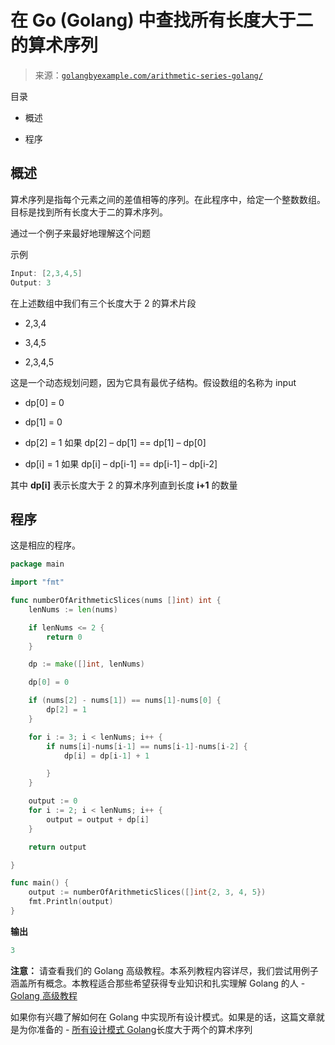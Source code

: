 <!--yml

分类: 未分类

日期: 2024-10-13 06:49:06

-->

# 在 Go (Golang) 中查找所有长度大于二的算术序列

> 来源：[`golangbyexample.com/arithmetic-series-golang/`](https://golangbyexample.com/arithmetic-series-golang/)

目录

+   概述

+   程序

## **概述**

算术序列是指每个元素之间的差值相等的序列。在此程序中，给定一个整数数组。目标是找到所有长度大于二的算术序列。

通过一个例子来最好地理解这个问题

示例

```go
Input: [2,3,4,5]
Output: 3
```

在上述数组中我们有三个长度大于 2 的算术片段

+   2,3,4

+   3,4,5

+   2,3,4,5

这是一个动态规划问题，因为它具有最优子结构。假设数组的名称为 input

+   dp[0] = 0

+   dp[1] = 0

+   dp[2] = 1 如果 dp[2] – dp[1] == dp[1] – dp[0]

+   dp[i] = 1 如果 dp[i] – dp[i-1] == dp[i-1] – dp[i-2]

其中 **dp[i]** 表示长度大于 2 的算术序列直到长度 **i+1** 的数量

## **程序**

这是相应的程序。

```go
package main

import "fmt"

func numberOfArithmeticSlices(nums []int) int {
	lenNums := len(nums)

	if lenNums <= 2 {
		return 0
	}

	dp := make([]int, lenNums)

	dp[0] = 0

	if (nums[2] - nums[1]) == nums[1]-nums[0] {
		dp[2] = 1
	}

	for i := 3; i < lenNums; i++ {
		if nums[i]-nums[i-1] == nums[i-1]-nums[i-2] {
			dp[i] = dp[i-1] + 1

		}
	}

	output := 0
	for i := 2; i < lenNums; i++ {
		output = output + dp[i]
	}

	return output

}

func main() {
	output := numberOfArithmeticSlices([]int{2, 3, 4, 5})
	fmt.Println(output)
}
```

**输出**

```go
3
```

**注意：** 请查看我们的 Golang 高级教程。本系列教程内容详尽，我们尝试用例子涵盖所有概念。本教程适合那些希望获得专业知识和扎实理解 Golang 的人 - [Golang 高级教程](https://golangbyexample.com/golang-comprehensive-tutorial/)

如果你有兴趣了解如何在 Golang 中实现所有设计模式。如果是的话，这篇文章就是为你准备的 - [所有设计模式 Golang](https://golangbyexample.com/all-design-patterns-golang/)长度大于两个的算术序列


